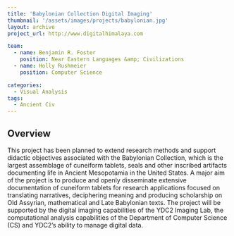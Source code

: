 ```yaml
---
title: 'Babylonian Collection Digital Imaging'
thumbnail: '/assets/images/projects/babylonian.jpg'
layout: archive
project_url: http://www.digitalhimalaya.com

team:
  - name: Benjamin R. Foster
    position: Near Eastern Languages &amp; Civilizations
  - name: Holly Rushmeier
    position: Computer Science

categories:
  - Visual Analysis
tags:
  - Ancient Civ
---
```


<h2 class='subheading'>Overview</h2>

<p>This project has been planned to extend research methods and support didactic objectives associated with the Babylonian Collection, which is the largest assemblage of cuneiform tablets, seals and other inscribed artifacts documenting life in Ancient Mesopotamia in the United States. A major aim of the project is to produce and openly disseminate extensive documentation of cuneiform tablets for research applications focused on translating narratives, deciphering meaning and producing scholarship on Old Assyrian, mathematical and Late Babylonian texts. The project will be supported by the digital imaging capabilities of the YDC2 Imaging Lab, the computational analysis capabilities of the Department of Computer Science (CS) and YDC2’s ability to manage digital data.</p>